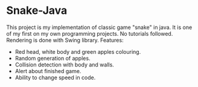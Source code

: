 # Snake-Java
This project is my implementation of classic game "snake" in java. It is one of my first on my own programming projects. No tutorials followed. Rendering is done with Swing library. 
Features:
- Red head, white body and green apples colouring.
- Random generation of apples.
- Collision detection with body and walls.
- Alert about finished game.
- Ability to change speed in code.

